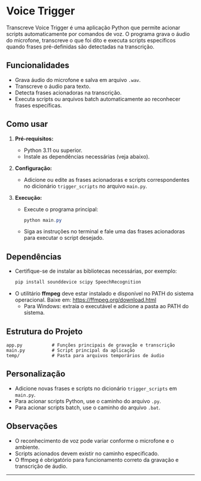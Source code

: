 # Voice Trigger

Transcreve Voice Trigger é uma aplicação Python que permite acionar scripts automaticamente por comandos de voz. O programa grava o áudio do microfone, transcreve o que foi dito e executa scripts específicos quando frases pré-definidas são detectadas na transcrição.

## Funcionalidades
- Grava áudio do microfone e salva em arquivo `.wav`.
- Transcreve o áudio para texto.
- Detecta frases acionadoras na transcrição.
- Executa scripts ou arquivos batch automaticamente ao reconhecer frases específicas.

## Como usar
1. **Pré-requisitos:**
   - Python 3.11 ou superior.
   - Instale as dependências necessárias (veja abaixo).

2. **Configuração:**
   - Adicione ou edite as frases acionadoras e scripts correspondentes no dicionário `trigger_scripts` no arquivo `main.py`.

3. **Execução:**
   - Execute o programa principal:
     ```powershell
     python main.py
     ```
   - Siga as instruções no terminal e fale uma das frases acionadoras para executar o script desejado.

## Dependências
- Certifique-se de instalar as bibliotecas necessárias, por exemplo:
  ```powershell
  pip install sounddevice scipy SpeechRecognition
  ```
- O utilitário **ffmpeg** deve estar instalado e disponível no PATH do sistema operacional. Baixe em: https://ffmpeg.org/download.html
  - Para Windows: extraia o executável e adicione a pasta ao PATH do sistema.

## Estrutura do Projeto
```
app.py           # Funções principais de gravação e transcrição
main.py          # Script principal da aplicação
temp/            # Pasta para arquivos temporários de áudio
```

## Personalização
- Adicione novas frases e scripts no dicionário `trigger_scripts` em `main.py`.
- Para acionar scripts Python, use o caminho do arquivo `.py`.
- Para acionar scripts batch, use o caminho do arquivo `.bat`.

## Observações
- O reconhecimento de voz pode variar conforme o microfone e o ambiente.
- Scripts acionados devem existir no caminho especificado.
- O ffmpeg é obrigatório para funcionamento correto da gravação e transcrição de áudio.

---
